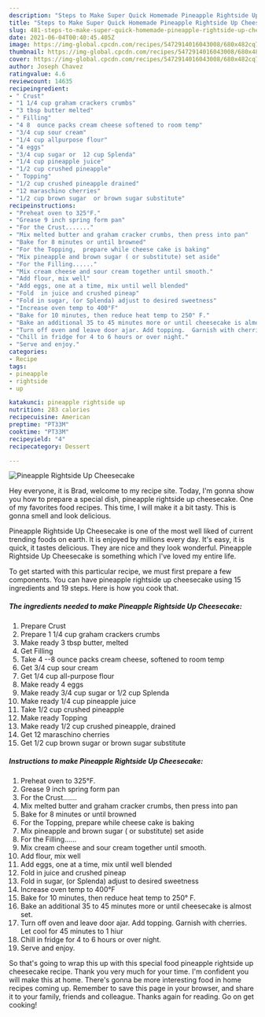 ```yaml
---
description: "Steps to Make Super Quick Homemade Pineapple Rightside Up Cheesecake"
title: "Steps to Make Super Quick Homemade Pineapple Rightside Up Cheesecake"
slug: 481-steps-to-make-super-quick-homemade-pineapple-rightside-up-cheesecake
date: 2021-06-04T00:40:45.405Z
image: https://img-global.cpcdn.com/recipes/5472914016043008/680x482cq70/pineapple-rightside-up-cheesecake-recipe-main-photo.jpg
thumbnail: https://img-global.cpcdn.com/recipes/5472914016043008/680x482cq70/pineapple-rightside-up-cheesecake-recipe-main-photo.jpg
cover: https://img-global.cpcdn.com/recipes/5472914016043008/680x482cq70/pineapple-rightside-up-cheesecake-recipe-main-photo.jpg
author: Joseph Chavez
ratingvalue: 4.6
reviewcount: 14635
recipeingredient:
- " Crust"
- "1 1/4 cup graham crackers crumbs"
- "3 tbsp butter melted"
- " Filling"
- "4 8  ounce packs cream cheese softened to room temp"
- "3/4 cup sour cream"
- "1/4 cup allpurpose flour"
- "4 eggs"
- "3/4 cup sugar or  12 cup Splenda"
- "1/4 cup pineapple juice"
- "1/2 cup crushed pineapple"
- " Topping"
- "1/2 cup crushed pineapple drained"
- "12 maraschino cherries"
- "1/2 cup brown sugar  or brown sugar substitute"
recipeinstructions:
- "Preheat oven to 325°F."
- "Grease 9 inch spring form pan"
- "For the Crust......."
- "Mix melted butter and graham cracker crumbs, then press into pan"
- "Bake for 8 minutes or until browned"
- "For the Topping,  prepare while cheese cake is baking"
- "Mix pineapple and brown sugar ( or substitute) set aside"
- "For the Filling......"
- "Mix cream cheese and sour cream together until smooth."
- "Add flour, mix well"
- "Add eggs, one at a time, mix until well blended"
- "Fold  in juice and crushed pineap"
- "Fold in sugar, (or Splenda) adjust to desired sweetness"
- "Increase oven temp to 400°F"
- "Bake for 10 minutes, then reduce heat temp to 250° F."
- "Bake an additional 35 to 45 minutes more or until cheesecake is almost set."
- "Turn off oven and leave door ajar. Add topping.  Garnish with cherries.  Let cool for 45 minutes to 1 hiur"
- "Chill in fridge for 4 to 6 hours or over night."
- "Serve and enjoy."
categories:
- Recipe
tags:
- pineapple
- rightside
- up

katakunci: pineapple rightside up 
nutrition: 283 calories
recipecuisine: American
preptime: "PT33M"
cooktime: "PT33M"
recipeyield: "4"
recipecategory: Dessert

---
```



![Pineapple Rightside Up Cheesecake](https://img-global.cpcdn.com/recipes/5472914016043008/680x482cq70/pineapple-rightside-up-cheesecake-recipe-main-photo.jpg)

Hey everyone, it is Brad, welcome to my recipe site. Today, I'm gonna show you how to prepare a special dish, pineapple rightside up cheesecake. One of my favorites food recipes. This time, I will make it a bit tasty. This is gonna smell and look delicious.



Pineapple Rightside Up Cheesecake is one of the most well liked of current trending foods on earth. It is enjoyed by millions every day. It's easy, it is quick, it tastes delicious. They are nice and they look wonderful. Pineapple Rightside Up Cheesecake is something which I've loved my entire life.


To get started with this particular recipe, we must first prepare a few components. You can have pineapple rightside up cheesecake using 15 ingredients and 19 steps. Here is how you cook that.

<!--inarticleads1-->

##### The ingredients needed to make Pineapple Rightside Up Cheesecake:

1. Prepare  Crust
1. Prepare 1 1/4 cup graham crackers crumbs
1. Make ready 3 tbsp butter, melted
1. Get  Filling
1. Take 4 --8  ounce packs cream cheese, softened to room temp
1. Get 3/4 cup sour cream
1. Get 1/4 cup all-purpose flour
1. Make ready 4 eggs
1. Make ready 3/4 cup sugar or  1/2 cup Splenda
1. Make ready 1/4 cup pineapple juice
1. Take 1/2 cup crushed pineapple
1. Make ready  Topping
1. Make ready 1/2 cup crushed pineapple, drained
1. Get 12 maraschino cherries
1. Get 1/2 cup brown sugar  or brown sugar substitute




<!--inarticleads2-->

##### Instructions to make Pineapple Rightside Up Cheesecake:

1. Preheat oven to 325°F.
1. Grease 9 inch spring form pan
1. For the Crust.......
1. Mix melted butter and graham cracker crumbs, then press into pan
1. Bake for 8 minutes or until browned
1. For the Topping,  prepare while cheese cake is baking
1. Mix pineapple and brown sugar ( or substitute) set aside
1. For the Filling......
1. Mix cream cheese and sour cream together until smooth.
1. Add flour, mix well
1. Add eggs, one at a time, mix until well blended
1. Fold  in juice and crushed pineap
1. Fold in sugar, (or Splenda) adjust to desired sweetness
1. Increase oven temp to 400°F
1. Bake for 10 minutes, then reduce heat temp to 250° F.
1. Bake an additional 35 to 45 minutes more or until cheesecake is almost set.
1. Turn off oven and leave door ajar. Add topping.  Garnish with cherries.  Let cool for 45 minutes to 1 hiur
1. Chill in fridge for 4 to 6 hours or over night.
1. Serve and enjoy.




So that's going to wrap this up with this special food pineapple rightside up cheesecake recipe. Thank you very much for your time. I'm confident you will make this at home. There's gonna be more interesting food in home recipes coming up. Remember to save this page in your browser, and share it to your family, friends and colleague. Thanks again for reading. Go on get cooking!
